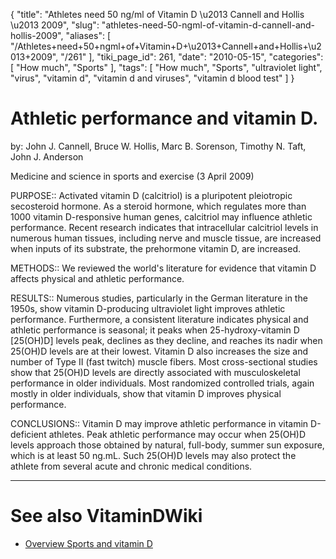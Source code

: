 {
    "title": "Athletes need 50 ng/ml of Vitamin D \u2013 Cannell and Hollis \u2013 2009",
    "slug": "athletes-need-50-ngml-of-vitamin-d-cannell-and-hollis-2009",
    "aliases": [
        "/Athletes+need+50+ngml+of+Vitamin+D+\u2013+Cannell+and+Hollis+\u2013+2009",
        "/261"
    ],
    "tiki_page_id": 261,
    "date": "2010-05-15",
    "categories": [
        "How much",
        "Sports"
    ],
    "tags": [
        "How much",
        "Sports",
        "ultraviolet light",
        "virus",
        "vitamin d",
        "vitamin d and viruses",
        "vitamin d blood test"
    ]
}


# Athletic performance and vitamin D.

by: John J. Cannell, Bruce W. Hollis, Marc B. Sorenson, Timothy N. Taft, John J. Anderson

Medicine and science in sports and exercise (3 April 2009)

PURPOSE:: Activated vitamin D (calcitriol) is a pluripotent pleiotropic secosteroid hormone. As a steroid hormone, which regulates more than 1000 vitamin D-responsive human genes, calcitriol may influence athletic performance. Recent research indicates that intracellular calcitriol levels in numerous human tissues, including nerve and muscle tissue, are increased when inputs of its substrate, the prehormone vitamin D, are increased. 

METHODS:: We reviewed the world's literature for evidence that vitamin D affects physical and athletic performance. 

RESULTS:: Numerous studies, particularly in the German literature in the 1950s, show vitamin D-producing ultraviolet light improves athletic performance. Furthermore, a consistent literature indicates physical and athletic performance is seasonal; it peaks when 25-hydroxy-vitamin D <span>[25(OH)D]</span> levels peak, declines as they decline, and reaches its nadir when 25(OH)D levels are at their lowest. Vitamin D also increases the size and number of Type II (fast twitch) muscle fibers. Most cross-sectional studies show that 25(OH)D levels are directly associated with musculoskeletal performance in older individuals. Most randomized controlled trials, again mostly in older individuals, show that vitamin D improves physical performance. 

CONCLUSIONS:: Vitamin D may improve athletic performance in vitamin D-deficient athletes. Peak athletic performance may occur when 25(OH)D levels approach those obtained by natural, full-body, summer sun exposure, which is at least 50 ng.mL. Such 25(OH)D levels may also protect the athlete from several acute and chronic medical conditions.

- - - - - - - 

# See also VitaminDWiki

* [Overview Sports and vitamin D](/posts/overview-sports-and-vitamin-d)